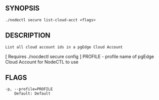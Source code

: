## SYNOPSIS
    ./nodectl secure list-cloud-acct <flags>
 
## DESCRIPTION
    List all cloud account ids in a pgEdge Cloud Account
[ Requires ./nocdectl secure config ]
  PROFILE - profile name of pgEdge Cloud Account for NodeCTL to use
 
## FLAGS
    -p, --profile=PROFILE
        Default: Default
